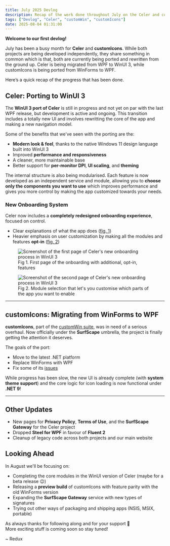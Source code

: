 ```yaml
---
title: July 2025 Devlog
description: Recap of the work done throughout July on the Celer and customIcons projects.
tags: ["Devlog", "Celer", "customWin", "customIcons"]
date: 2025-08-04 01:31:00
---
```


**Welcome to our first devlog!**

July has been a busy month for **Celer** and **customIcons**. While both projects are being developed independently, they share something in common which is that, both are currently being ported and rewritten from the ground up. Celer is being migrated from WPF to WinUI 3, while customIcons is being ported from WinForms to WPF.

Here’s a quick recap of the progress that has been done.

## Celer: Porting to WinUI 3

The **WinUI 3 port of Celer** is still in progress and not yet on par with the last WPF release, but development is active and ongoing. This transition includes a totally new UI and involves rewritting the core of the app and making a new navigation model.

Some of the benefits that we've seen with the porting are the:

- **Modern look & feel**, thanks to the native Windows 11 design language built into WinUI 3
- Improved **performance and responsiveness**
- A cleaner, more maintainable base
- Better support for **per-monitor DPI**, **UI scaling**, and **theming**

The internal structure is also being modularised. Each feature is now developed as an independent service and module, allowing you to **choose only the components you want to use** which improves performance and gives you more control by making the app customized towards your needs.

### New Onboarding System

Celer now includes a **completely redesigned onboarding experience**, focused on control.

- Clear explanations of what the app does ([fig. 1](#figure1))
- Heavier emphasis on user customization by making all the modules and features **opt-in** ([fig. 2](#figure2))

<figure id="figure1">
  <img src="/public/images/celer/celer_onboarding1_july.png" alt="Screenshot of the first page of Celer's new onboarding process in WinUI 3" eleventy:ignore>
  <figcaption>Fig 1. First page of the onboarding with additional, opt-in, features</figcaption>
</figure>

<figure id="figure2">
  <img src="/public/images/celer/celer_onboarding2_july.png" alt="Screenshot of the second page of Celer's new onboarding process in WinUI 3" eleventy:ignore>
  <figcaption>Fig 2. Module selection that let's you customise which parts of the app you want to enable</figcaption>
</figure>

---

## customIcons: Migrating from WinForms to WPF

**customIcons**, part of the [customWin suite](/projects/customWin), was in need of a serious overhaul. Now officially under the **SurfScape** umbrella, the project is finally getting the attention it deserves.

The goals of the port:

- Move to the latest .NET platform
- Replace WinForms with WPF
- Fix some of its [issues](https://github.com/customWin/customIcons/issues)

While progress has been slow, the new UI is already complete (with **system theme support**) and the core logic for icon loading is now functional under **.NET 9**!

---

## Other Updates

- New pages for **Privacy Policy**, **Terms of Use**, and the **SurfScape Gateway** for the Celer project
- Dropped **Steel for WPF** in favour of **Fluent 2**
- Cleanup of legacy code across both projects and our main website

## Looking Ahead

In August we'll be focusing on:

- Completing the core modules in the WinUI version of Celer (maybe for a beta release 😉)
- Releasing a **preview build** of customIcons with feature parity with the old WinForms version
- Expanding the **SurfScape Gateway** service with new types of signatures
- Trying out other ways of packaging and shipping apps (NSIS, MSIX, portable)

As always thanks for following along and for your support 🥰  
More exciting stuff is coming soon so stay tuned!

~ Redux
